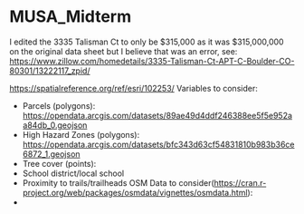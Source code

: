 # MUSA_Midterm
I edited the 3335 Talisman Ct to only be $315,000 as it was $315,000,000 on the original data sheet but I believe that was an error, see: https://www.zillow.com/homedetails/3335-Talisman-Ct-APT-C-Boulder-CO-80301/13222117_zpid/


https://spatialreference.org/ref/esri/102253/
Variables to consider:
- Parcels (polygons): https://opendata.arcgis.com/datasets/89ae49d4ddf246388ee5f5e952aa84db_0.geojson
-	High Hazard Zones (polygons): https://opendata.arcgis.com/datasets/bfc343d63cf54831810b983b36ce6872_1.geojson
-	Tree cover (points): 
-	School district/local school
-	Proximity to trails/trailheads
OSM Data to consider(https://cran.r-project.org/web/packages/osmdata/vignettes/osmdata.html):
- 
